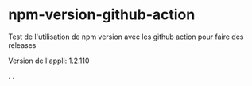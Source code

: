 # npm-version-github-action
Test de l'utilisation de npm version avec les github action pour faire des releases

Version de l'appli: 1.2.110

.
.
